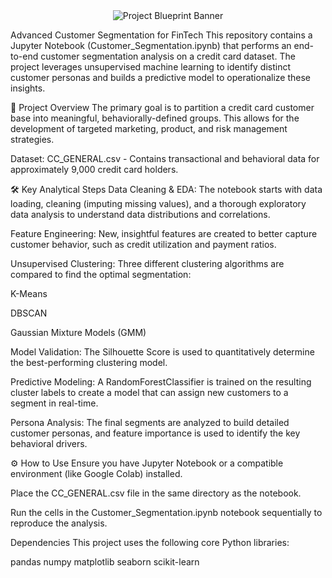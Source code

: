 <div align="center">
<img src="http://googleusercontent.com/file_content/4" alt="Project Blueprint Banner">
</div>

Advanced Customer Segmentation for FinTech
This repository contains a Jupyter Notebook (Customer_Segmentation.ipynb) that performs an end-to-end customer segmentation analysis on a credit card dataset. The project leverages unsupervised machine learning to identify distinct customer personas and builds a predictive model to operationalize these insights.

🚀 Project Overview
The primary goal is to partition a credit card customer base into meaningful, behaviorally-defined groups. This allows for the development of targeted marketing, product, and risk management strategies.

Dataset: CC_GENERAL.csv - Contains transactional and behavioral data for approximately 9,000 credit card holders.

🛠️ Key Analytical Steps
Data Cleaning & EDA: The notebook starts with data loading, cleaning (imputing missing values), and a thorough exploratory data analysis to understand data distributions and correlations.

Feature Engineering: New, insightful features are created to better capture customer behavior, such as credit utilization and payment ratios.

Unsupervised Clustering: Three different clustering algorithms are compared to find the optimal segmentation:

K-Means

DBSCAN

Gaussian Mixture Models (GMM)

Model Validation: The Silhouette Score is used to quantitatively determine the best-performing clustering model.

Predictive Modeling: A RandomForestClassifier is trained on the resulting cluster labels to create a model that can assign new customers to a segment in real-time.

Persona Analysis: The final segments are analyzed to build detailed customer personas, and feature importance is used to identify the key behavioral drivers.

⚙️ How to Use
Ensure you have Jupyter Notebook or a compatible environment (like Google Colab) installed.

Place the CC_GENERAL.csv file in the same directory as the notebook.

Run the cells in the Customer_Segmentation.ipynb notebook sequentially to reproduce the analysis.

Dependencies
This project uses the following core Python libraries:

pandas
numpy
matplotlib
seaborn
scikit-learn
